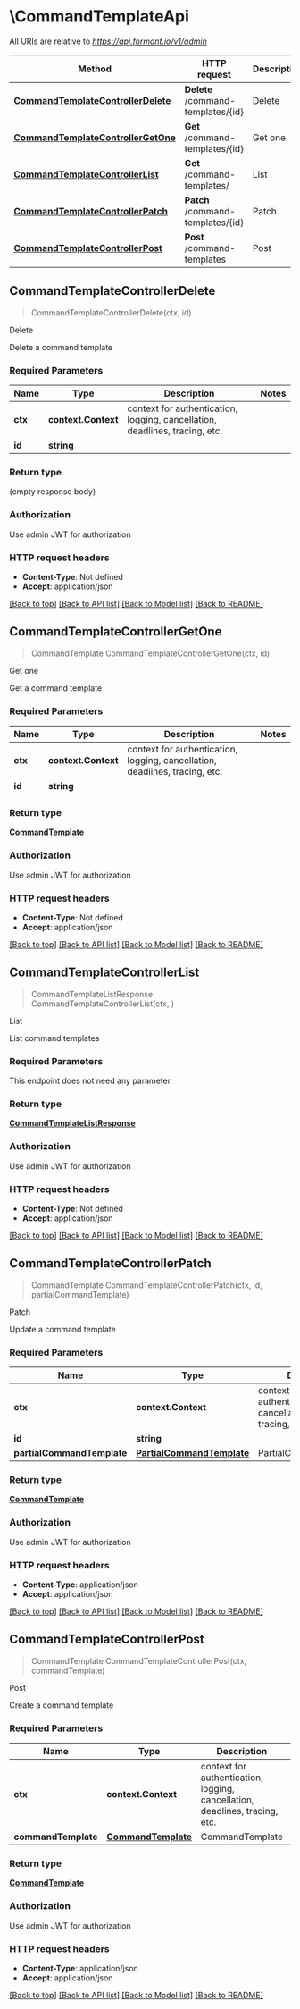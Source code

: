 # \CommandTemplateApi

All URIs are relative to *https://api.formant.io/v1/admin*

Method | HTTP request | Description
------------- | ------------- | -------------
[**CommandTemplateControllerDelete**](CommandTemplateApi.md#CommandTemplateControllerDelete) | **Delete** /command-templates/{id} | Delete
[**CommandTemplateControllerGetOne**](CommandTemplateApi.md#CommandTemplateControllerGetOne) | **Get** /command-templates/{id} | Get one
[**CommandTemplateControllerList**](CommandTemplateApi.md#CommandTemplateControllerList) | **Get** /command-templates/ | List
[**CommandTemplateControllerPatch**](CommandTemplateApi.md#CommandTemplateControllerPatch) | **Patch** /command-templates/{id} | Patch
[**CommandTemplateControllerPost**](CommandTemplateApi.md#CommandTemplateControllerPost) | **Post** /command-templates | Post



## CommandTemplateControllerDelete

> CommandTemplateControllerDelete(ctx, id)

Delete

Delete a command template

### Required Parameters


Name | Type | Description  | Notes
------------- | ------------- | ------------- | -------------
**ctx** | **context.Context** | context for authentication, logging, cancellation, deadlines, tracing, etc.
**id** | **string**|  | 

### Return type

 (empty response body)

### Authorization

Use admin JWT for authorization

### HTTP request headers

- **Content-Type**: Not defined
- **Accept**: application/json

[[Back to top]](#) [[Back to API list]](../README.md#documentation-for-api-endpoints)
[[Back to Model list]](../README.md#documentation-for-models)
[[Back to README]](../README.md)


## CommandTemplateControllerGetOne

> CommandTemplate CommandTemplateControllerGetOne(ctx, id)

Get one

Get a command template

### Required Parameters


Name | Type | Description  | Notes
------------- | ------------- | ------------- | -------------
**ctx** | **context.Context** | context for authentication, logging, cancellation, deadlines, tracing, etc.
**id** | **string**|  | 

### Return type

[**CommandTemplate**](CommandTemplate.md)

### Authorization

Use admin JWT for authorization

### HTTP request headers

- **Content-Type**: Not defined
- **Accept**: application/json

[[Back to top]](#) [[Back to API list]](../README.md#documentation-for-api-endpoints)
[[Back to Model list]](../README.md#documentation-for-models)
[[Back to README]](../README.md)


## CommandTemplateControllerList

> CommandTemplateListResponse CommandTemplateControllerList(ctx, )

List

List command templates

### Required Parameters

This endpoint does not need any parameter.

### Return type

[**CommandTemplateListResponse**](CommandTemplateListResponse.md)

### Authorization

Use admin JWT for authorization

### HTTP request headers

- **Content-Type**: Not defined
- **Accept**: application/json

[[Back to top]](#) [[Back to API list]](../README.md#documentation-for-api-endpoints)
[[Back to Model list]](../README.md#documentation-for-models)
[[Back to README]](../README.md)


## CommandTemplateControllerPatch

> CommandTemplate CommandTemplateControllerPatch(ctx, id, partialCommandTemplate)

Patch

Update a command template

### Required Parameters


Name | Type | Description  | Notes
------------- | ------------- | ------------- | -------------
**ctx** | **context.Context** | context for authentication, logging, cancellation, deadlines, tracing, etc.
**id** | **string**|  | 
**partialCommandTemplate** | [**PartialCommandTemplate**](PartialCommandTemplate.md)| PartialCommandTemplate | 

### Return type

[**CommandTemplate**](CommandTemplate.md)

### Authorization

Use admin JWT for authorization

### HTTP request headers

- **Content-Type**: application/json
- **Accept**: application/json

[[Back to top]](#) [[Back to API list]](../README.md#documentation-for-api-endpoints)
[[Back to Model list]](../README.md#documentation-for-models)
[[Back to README]](../README.md)


## CommandTemplateControllerPost

> CommandTemplate CommandTemplateControllerPost(ctx, commandTemplate)

Post

Create a command template

### Required Parameters


Name | Type | Description  | Notes
------------- | ------------- | ------------- | -------------
**ctx** | **context.Context** | context for authentication, logging, cancellation, deadlines, tracing, etc.
**commandTemplate** | [**CommandTemplate**](CommandTemplate.md)| CommandTemplate | 

### Return type

[**CommandTemplate**](CommandTemplate.md)

### Authorization

Use admin JWT for authorization

### HTTP request headers

- **Content-Type**: application/json
- **Accept**: application/json

[[Back to top]](#) [[Back to API list]](../README.md#documentation-for-api-endpoints)
[[Back to Model list]](../README.md#documentation-for-models)
[[Back to README]](../README.md)

